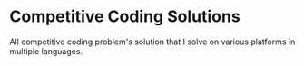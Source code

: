 # Competitive Coding Solutions

All competitive coding problem's solution that I solve on various platforms in multiple languages.
